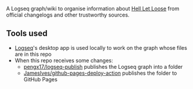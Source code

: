 A Logseq graph/wiki to organise information about [Hell Let Loose](https://www.hellletloose.com) from official changelogs and other trustworthy sources.

## Tools used

- [Logseq](https://logseq.com)'s desktop app is used locally to work on the graph whose files are in this repo
- When this repo receives some changes:
    - [pengx17/logseq-publish](https://github.com/pengx17/logseq-publish) publishes the Logseq graph into a folder
    - [JamesIves/github-pages-deploy-action](https://github.com/JamesIves/github-pages-deploy-action) publishes the folder to GitHub Pages
